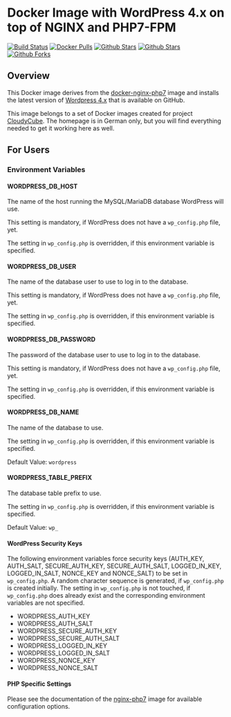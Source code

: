 # Docker Image with WordPress 4.x on top of NGINX and PHP7-FPM

[![Build Status](https://travis-ci.org/cloudycube/docker-wordpress.svg?branch=master)](https://travis-ci.org/cloudycube/docker-wordpress) [![Docker 
Pulls](https://img.shields.io/docker/pulls/cloudycube/wordpress.svg)](https://hub.docker.com/r/cloudycube/wordpress) [![Github 
Stars](https://img.shields.io/github/stars/cloudycube/docker-wordpress.svg?label=github%20%E2%98%85)](https://github.com/cloudycube/docker-wordpress) [![Github 
Stars](https://img.shields.io/github/contributors/cloudycube/docker-wordpress.svg)](https://github.com/cloudycube/docker-wordpress) [![Github 
Forks](https://img.shields.io/github/forks/cloudycube/docker-wordpress.svg?label=github%20forks)](https://github.com/cloudycube/docker-wordpress)

## Overview
This Docker image derives from the [docker-nginx-php7](https://github.com/cloudycube/docker-nginx-php7) image and installs the latest version of [Wordpress 4.x](https://github.com/WordPress/WordPress) that is available on GitHub.

This image belongs to a set of Docker images created for project [CloudyCube](http://www.falk-online.eu/projekte/cloudycube). The homepage is in German only, but you will find everything needed to get it working here as well.

## For Users

### Environment Variables

#### WORDPRESS_DB_HOST

The name of the host running the MySQL/MariaDB database WordPress will use.

This setting is mandatory, if WordPress does not have a `wp_config.php` file, yet.

The setting in `wp_config.php` is overridden, if this environment variable is specified.

#### WORDPRESS_DB_USER

The name of the database user to use to log in to the database.

This setting is mandatory, if WordPress does not have a `wp_config.php` file, yet.

The setting in `wp_config.php` is overridden, if this environment variable is specified.

#### WORDPRESS_DB_PASSWORD

The password of the database user to use to log in to the database.

This setting is mandatory, if WordPress does not have a `wp_config.php` file, yet.

The setting in `wp_config.php` is overridden, if this environment variable is specified.

#### WORDPRESS_DB_NAME

The name of the database to use.

The setting in `wp_config.php` is overridden, if this environment variable is specified.

Default Value: `wordpress`

#### WORDPRESS_TABLE_PREFIX

The database table prefix to use.

The setting in `wp_config.php` is overridden, if this environment variable is specified.

Default Value: `wp_`

#### WordPress Security Keys

The following environment variables force security keys (AUTH_KEY, AUTH_SALT, SECURE_AUTH_KEY, SECURE_AUTH_SALT, LOGGED_IN_KEY, LOGGED_IN_SALT, NONCE_KEY and NONCE_SALT) to be set in `wp_config.php`. A random character sequence is generated, if `wp_config.php` is created initially. The setting in `wp_config.php` is not touched, if `wp_config.php` does already exist and the corresponding environment variables are not specified.

- WORDPRESS_AUTH_KEY
- WORDPRESS_AUTH_SALT
- WORDPRESS_SECURE_AUTH_KEY
- WORDPRESS_SECURE_AUTH_SALT
- WORDPRESS_LOGGED_IN_KEY
- WORDPRESS_LOGGED_IN_SALT
- WORDPRESS_NONCE_KEY
- WORDPRESS_NONCE_SALT

#### PHP Specific Settings

Please see the documentation of the [nginx-php7](https://github.com/cloudycube/docker-nginx-php7) image for available configuration options.
